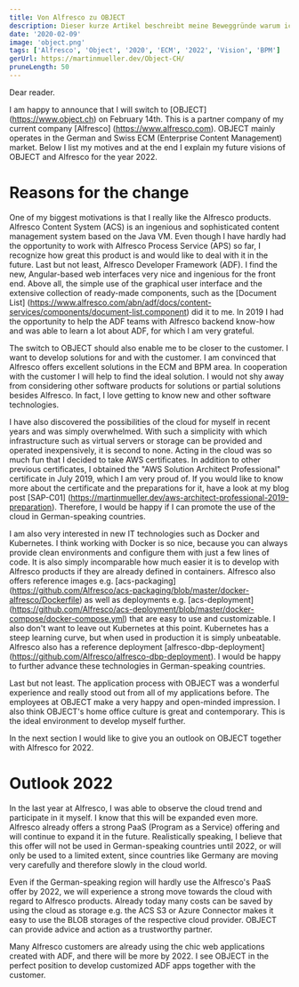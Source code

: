 ```yaml
---
title: Von Alfresco zu OBJECT
description: Dieser kurze Artikel beschreibt meine Beweggründe warum ich nach OBJECT gewechselt bin 
date: '2020-02-09'
image: 'object.png'
tags: ['Alfresco', 'Object', '2020', 'ECM', '2022', 'Vision', 'BPM']
gerUrl: https://martinmueller.dev/Object-CH/
pruneLength: 50
---
```


Dear reader.

I am happy to announce that I will switch to [OBJECT] (https://www.object.ch) on February 14th. This is a partner company of my current company [Alfresco] (https://www.alfresco.com). OBJECT mainly operates in the German and Swiss ECM (Enterprise Content Management) market. Below I list my motives and at the end I explain my future visions of OBJECT and Alfresco for the year 2022.

# Reasons for the change
One of my biggest motivations is that I really like the Alfresco products. Alfresco Content System (ACS) is an ingenious and sophisticated content management system based on the Java VM. Even though I have hardly had the opportunity to work with Alfresco Process Service (APS) so far, I recognize how great this product is and would like to deal with it in the future. Last but not least, Alfresco Developer Framework (ADF). I find the new, Angular-based web interfaces very nice and ingenious for the front end. Above all, the simple use of the graphical user interface and the extensive collection of ready-made components, such as the [Document List] (https://www.alfresco.com/abn/adf/docs/content-services/components/document-list.component) did it to me. In 2019 I had the opportunity to help the ADF teams with Alfresco backend know-how and was able to learn a lot about ADF, for which I am very grateful.

The switch to OBJECT should also enable me to be closer to the customer. I want to develop solutions for and with the customer. I am convinced that Alfresco offers excellent solutions in the ECM and BPM area. In cooperation with the customer I will help to find the ideal solution. I would not shy away from considering other software products for solutions or partial solutions besides Alfresco. In fact, I love getting to know new and other software technologies.

I have also discovered the possibilities of the cloud for myself in recent years and was simply overwhelmed. With such a simplicity with which infrastructure such as virtual servers or storage can be provided and operated inexpensively, it is second to none. Acting in the cloud was so much fun that I decided to take AWS certificates. In addition to other previous certificates, I obtained the "AWS Solution Architect Professional" certificate in July 2019, which I am very proud of. If you would like to know more about the certificate and the preparations for it, have a look at my blog post [SAP-C01] (https://martinmueller.dev/aws-architect-professional-2019-preparation). Therefore, I would be happy if I can promote the use of the cloud in German-speaking countries.

I am also very interested in new IT technologies such as Docker and Kubernetes. I think working with Docker is so nice, because you can always provide clean environments and configure them with just a few lines of code. It is also simply incomparable how much easier it is to develop with Alfresco products if they are already defined in containers. Alfresco also offers reference images e.g. [acs-packaging] (https://github.com/Alfresco/acs-packaging/blob/master/docker-alfresco/Dockerfile) as well as deployments e.g. [acs-deployment] (https://github.com/Alfresco/acs-deployment/blob/master/docker-compose/docker-compose.yml) that are easy to use and customizable. I also don't want to leave out Kubernetes at this point. Kubernetes has a steep learning curve, but when used in production it is simply unbeatable. Alfresco also has a reference deployment [alfresco-dbp-deployment] (https://github.com/Alfresco/alfresco-dbp-deployment). I would be happy to further advance these technologies in German-speaking countries.

Last but not least. The application process with OBJECT was a wonderful experience and really stood out from all of my applications before. The employees at OBJECT make a very happy and open-minded impression. I also think OBJECT's home office culture is great and contemporary. This is the ideal environment to develop myself further.

In the next section I would like to give you an outlook on OBJECT together with Alfresco for 2022.

# Outlook 2022

In the last year at Alfresco, I was able to observe the cloud trend and participate in it myself. I know that this will be expanded even more. Alfresco already offers a strong PaaS (Program as a Service) offering and will continue to expand it in the future. Realistically speaking, I believe that this offer will not be used in German-speaking countries until 2022, or will only be used to a limited extent, since countries like Germany are moving very carefully and therefore slowly in the cloud world.

Even if the German-speaking region will hardly use the Alfresco's PaaS offer by 2022, we will experience a strong move towards the cloud with regard to Alfresco products. Already today many costs can be saved by using the cloud as storage e.g. the ACS S3 or Azure Connector makes it easy to use the BLOB storages of the respective cloud provider. OBJECT can provide advice and action as a trustworthy partner.

Many Alfresco customers are already using the chic web applications created with ADF, and there will be more by 2022. I see OBJECT in the perfect position to develop customized ADF apps together with the customer.
